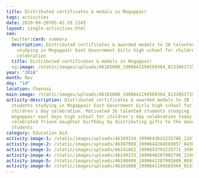 ```yaml
---
title: Distributed certificates & medals in Mogappair
tags: activities
date: 2020-09-26T05:42:29.124Z
layout: single-activities.html
seo:
  twitter:card: summary
  description: Distributed certificates & awarded medals to 20 talented students
    studying in Mogappair East Government Girls high school for children's day
    celebration
  title: Distributed certificates & medals in Mogappair
  og:image: /static/images/uploads/46165000_1990641194569364_8133861725758816256_o_1990641187902698.jpg
year: "2018"
month: Nov
day: "14"
location: Chennai
main-image: /static/images/uploads/46165000_1990641194569364_8133861725758816256_o_1990641187902698.jpg
activity-description: Distributed certificates & awarded medals to 20 talented
  students studying in Mogappair East Government Girls high school for
  children's day celebration. Motivated 36 talented students studying in
  mogappair east boys high school for children's day celebration today &
  celebrated friend daughter birthday by distributing gifts to the dance
  students
category: Education Aid
activity-image-1: /static/images/uploads/46169334_1990643641235786_1243646018650636288_o_1990643634569120.jpg
activity-image-2: /static/images/uploads/46307998_1990644264569057_6430016747390107648_o_1990644261235724.jpg
activity-image-3: /static/images/uploads/46141862_1990643791235771_1699295289447284736_o_1990643784569105.jpg
activity-image-4: /static/images/uploads/46149233_1990640207902796_224073932800524288_o_1990640201236130.jpg
activity-image-5: /static/images/uploads/46240409_1990641287902688_8693264852237418496_o_1990641284569355.jpg
activity-image-6: /static/images/uploads/46165000_1990641194569364_8133861725758816256_o_1990641187902698.jpg
---
```

